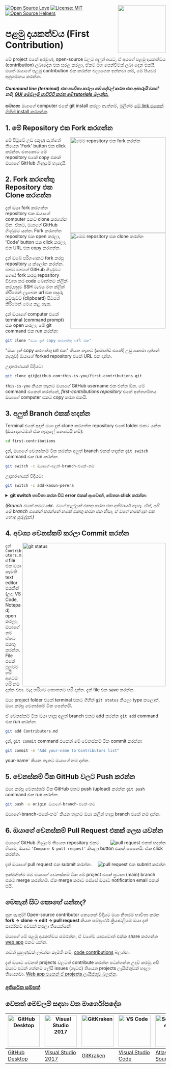 [![Open Source Love](https://firstcontributions.github.io/open-source-badges/badges/open-source-v1/open-source.svg)](https://github.com/firstcontributions/open-source-badges)
[<img align="right" width="150" src="https://firstcontributions.github.io/assets/Readme/join-slack-team.png">](https://join.slack.com/t/firstcontributors/shared_invite/zt-1hg51qkgm-Xc7HxhsiPYNN3ofX2_I8FA)
[![License: MIT](https://img.shields.io/badge/License-MIT-green.svg)](https://opensource.org/licenses/MIT)
[![Open Source Helpers](https://www.codetriage.com/roshanjossey/first-contributions/badges/users.svg)](https://www.codetriage.com/roshanjossey/first-contributions)

# පළමු දායකත්වය (First Contribution)

මේ project එකේ අරමුණ, open-source වලට අලුත් අයට, ඒ අයගේ පළමු දායකත්වය (contribution) ලබාදෙන එක සරල කරලා, ඒකට මග පෙන්වීමක් ලබා දෙන එකයි. ඔයත් ඔයාගේ පළමු contribution එක කරන්න බලාගෙන ඉන්නවා නම්, මේ පියවර අනුගමනය කරන්න.

#### *Command line (terminal) එක භාවිතා කරලා මේ දේවල් කරන එක අමාරුයි වගේ නම්, [GUI මෙවලම් පාවිච්චි කරන මේ tutorials බලන්න.](#වෙනත්-මෙවලම්-සඳහා-වන-මාර්ගෝපදේශ)*

**සටහන:** ඔයාගේ computer එකේ git install කරලා නැත්නම්, මුලින්ම [මේ link එකෙන් ගිහින් install කරගන්න](https://docs.github.com/en/get-started/quickstart/set-up-git).

## 1. මේ Repository එක Fork කරගන්න

<img align="right" width="300" src="https://firstcontributions.github.io/assets/Readme/fork.png" alt="මෙම repository එක fork කරන්න" />

මේ පිටුවේ උඩ දකුණු පැත්තේ තියෙන 'Fork' button එක click කරන්න. එතකොට මේ repository එකේ copy එකක් ඔයාගේ GitHub ගිණුමේ හැදෙයි.
## 2. Fork කරගත්තු Repository එක Clone කරගන්න

<img align="right" width="300" src="https://firstcontributions.github.io/assets/Readme/clone.png" alt="මෙම repository එක clone කරන්න" />

දැන් ඔයා fork කරගත්ත repository එක ඔයාගේ computer එකට clone කරගන්න ඕන. ඒකට, ඔයාගේ GitHub ගිණුමට යන්න. Fork කරගත්ත repository එක open කරලා, 'Code' button එක click කරලා, එන URL එක copy කරගන්න.

දැන් ඔබේ පරිගණකට fork කරපු repository ය ක්ලෝන කරන්න. ඔබට ඔබගේ GitHub ගිණුමට ගොස් fork කරපු repository විවෘත කර code බොත්තම ක්ලික් කර,පසුව SSH ටැබය මත ක්ලික් කිරීමෙන් ලැබෙන url එක පසුරු පුවරුවට (clipboard) පිටපත් කිරීමෙන් මෙය කළ හැක.

දැන් ඔයාගේ computer එකේ terminal (command prompt) එක open කරලා, මේ git command එක run කරන්න:

```bash
git clone "ඔයා දැන් copy කරගත්තු url එක"
```

"ඔයා දැන් copy කරගත්තු url එක" කියන තැනට (කමාන්ඩ් එකේදී උඩු කොමා දාන්නේ නැතුව) ඔයාගේ forked repository එකේ URL එක දාන්න.

උදාහරණයක් විදියට:

```bash
git clone git@github.com:this-is-you/first-contributions.git
```

`this-is-you` කියන තැනට ඔයාගේ GitHub username එක එන්න ඕන. මේ command එකෙන් කරන්නේ, *first-contributions repository* එකේ අන්තර්ගතය ඔයාගේ computer එකට copy කරන එකයි.

## 3. අලුත් Branch එකක් හදන්න

Terminal එකේ ඉඳන් ඔයා දැන් clone කරගත්ත repository එකේ folder එකට යන්න (ඔයා දැනටමත් ඒක ඇතුලේ නෙවෙයි නම්):

```bash
cd first-contributions
```

දැන්, ඔයාගේ වෙනස්කම් ටික කරන්න අලුත් branch එකක් හදන්න `git switch` command එක run කරන්න:

```bash
git switch -c ඔයාගේ-අලුත්-branch-එකේ-නම
```

උදාහරණයක් විදියට:

```bash
git switch -c add-kasun-perera
```

<details>
<summary> <strong>git switch භාවිතා කරන විට error එකක් ආවොත්, මෙතන click කරන්න:</strong> </summary>

"Git: `switch` is not a git command. See `git –help`" වගේ error පණිවිඩයක් ආවොත්, ඒකට හේතුව වෙන්න පුළුවන් ඔයා git වල පරණ version එකක් use කරන එක.

ඒ වගේ වෙලාවක, `git switch` වෙනුවට `git checkout` command එක use කරලා බලන්න:

```bash
git checkout -b your-new-branch-name
```

</details>


*(Branch එකේ නමට `add-` වගේ කෑල්ලක් එකතු කරන එක අනිවාර්ය නැහැ. ඒත්, අපි මේ branch එකෙන් කරන්නේ නමක් එකතු කරන එක නිසා, ඒ වගේ නමක් දාන එක හොඳ පුරුද්දක්.)*

## 4. අවශ්‍ය වෙනස්කම් කරලා Commit කරන්න

<img align="right" width="450" src="https://firstcontributions.github.io/assets/Readme/git-status.png" alt="git status" />

දැන් `Contributors.md` file එක ඔයා කැමති text editor එකකින් (උදා: VS Code, Notepad) open කරලා, ඔයාගේ නම ඒකට එකතු කරන්න. File එකේ මුලටම හරි අගටම හරි නම දාන්න එපා. මැද හරියට කොතනට හරි දාන්න. දැන් file එක save කරන්න.

ඔයා project folder එකේ terminal එකට ගිහින් `git status` කියලා type කලොත්, ඔයා කරපු වෙනස්කම් ටික පෙන්නයි.

ඒ වෙනස්කම් ටික ඔයා හදපු අලුත් branch එකට add කරන්න `git add` command එක run කරන්න:

```bash
git add Contributors.md
```

දැන්, `git commit` command එකෙන් මේ වෙනස්කම් ටික commit කරන්න:

```bash
git commit -m "Add your-name to Contributors list"
```

your-name` කියන තැනට ඔයාගේ නම දාන්න.

## 5. වෙනස්කම් ටික GitHub වලට Push කරන්න

ඔයා කරපු වෙනස්කම් ටික GitHub එකට push (upload) කරන්න `git push` command එක run කරන්න:

```bash
git push -u origin ඔයාගේ-branch-එකේ-නම
```

ඔයාගේ-branch-එකේ-නම` කියන තැනට ඔයා කලින් හදපු branch එකේ නම දාන්න.

## 6. ඔයාගේ වෙනස්කම් Pull Request එකක් ලෙස යවන්න

<img style="float: right;" src="https://firstcontributions.github.io/assets/Readme/compare-and-pull.png" alt="pull request එකක් හදන්න" />

ඔයාගේ GitHub ගිණුමේ තියෙන repository එකට ගියාම, ඔයාට `'Compare & pull request'` කියලා button එකක් පෙනෙයි. ඒක click කරන්න.

<img style="float: right;" src="https://firstcontributions.github.io/assets/Readme/submit-pull-request.png" alt="pull request එක submit කරන්න" />

දැන් ඔයාගේ pull request එක submit කරන්න.

ඉක්මනින්ම මම ඔයාගේ වෙනස්කම් ටික මේ project එකේ ප්‍රධාන (main) branch එකට merge කරන්නම්. ඒක merge කරාට පස්සේ ඔයාට notification email එකක් එයි.

## මෙතැන් සිට කොහේ යන්නද?

සුභ පැතුම්! Open-source contributor කෙනෙක් විදියට ඔයා නිතරම භාවිතා කරන **fork -> clone -> edit -> pull request**  කියන සම්පූර්ණ ක්‍රියාවලියම ඔයා දැන් සාර්ථකව අවසන් කරලා තියෙන්නේ!

ඔයාගේ මේ පළමු දායකත්වය සමරන්න, ඒ වගේම යාළුවොත් එක්ක share කරගන්න [web app](https://firstcontributions.github.io/#social-share) එකට යන්න.

තවත් පුහුණුවක් ලබන්න කැමති නම්, [code contributions](https://github.com/roshanjossey/code-contributions) බලන්න.

දැන් ඔයාට වෙනත් projects වලටත් contribute කරන්න පටන්ගන්න උදව් කරමු. අපි ඔයාට පටන් ගන්නම ලේසි issues (ගැටළු) තියෙන projects ලැයිස්තුවක් හදලා තියෙනවා. [Web app එකෙන් ඒ projects ලැයිස්තුව බලන්න](https://firstcontributions.github.io/#project-list).

### [අතිරේක සම්පත්](../additional-material/git_workflow_scenarios/additional-material.md)

## වෙනත් මෙවලම් සඳහා වන මාර්ගෝපදේශ

| <a href="gui-tool-tutorials/github-desktop-tutorial.md"><img alt="GitHub Desktop" src="https://desktop.github.com/images/desktop-icon.svg" width="100"></a> | <a href="gui-tool-tutorials/github-windows-vs2017-tutorial.md"><img alt="Visual Studio 2017" src="https://upload.wikimedia.org/wikipedia/commons/c/cd/Visual_Studio_2017_Logo.svg" width="100"></a> | <a href="gui-tool-tutorials/gitkraken-tutorial.md"><img alt="GitKraken" src="https://firstcontributions.github.io/assets/gui-tool-tutorials/gitkraken-tutorial/gk-icon.png" width="100"></a> | <a href="gui-tool-tutorials/github-windows-vs-code-tutorial.md"><img alt="VS Code" src="https://upload.wikimedia.org/wikipedia/commons/1/1c/Visual_Studio_Code_1.35_icon.png" width=100></a> | <a href="gui-tool-tutorials/sourcetree-macos-tutorial.md"><img alt="Sourcetree App" src="https://wac-cdn.atlassian.com/dam/jcr:81b15cde-be2e-4f4a-8af7-9436f4a1b431/Sourcetree-icon-blue.svg" width=100></a> | <a href="gui-tool-tutorials/github-windows-intellij-tutorial.md"><img alt="IntelliJ IDEA" src="https://upload.wikimedia.org/wikipedia/commons/thumb/9/9c/IntelliJ_IDEA_Icon.svg/512px-IntelliJ_IDEA_Icon.svg.png" width=100></a> |
| ----------------------------------------------------------------------------------------------------------------------------------------------------------- | --------------------------------------------------------------------------------------------------------------------------------------------------------------------------------------------------- | ------------------------------------------------------------------------------------------------------------------- | -------------------------------------------------------------------------------------------------------------------------------------------------------------------------------------------- | ------------------------------------------------------------------------------------------------------------------------------------------------------------------------------------------------------------ | ----------------------------------------------------------------------------------------------------------------------------------------------------------------------------------------- |
| [GitHub Desktop](../gui-tool-tutorials/github-desktop-tutorial.md)                                                                                             | [Visual Studio 2017](../gui-tool-tutorials/github-windows-vs2017-tutorial.md)                                                                                                                          | [GitKraken](../gui-tool-tutorials/gitkraken-tutorial.md)                                                               | [Visual Studio Code](../gui-tool-tutorials/github-windows-vs-code-tutorial.md)                                                                                                                  | [Atlassian Sourcetree](../gui-tool-tutorials/sourcetree-macos-tutorial.md)                                                                                                                                      | [IntelliJ IDEA](../gui-tool-tutorials/github-windows-intellij-tutorial.md)                                                                                                                   |
